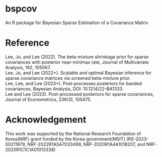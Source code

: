 # bspcov
An R package for Bayesian Sparse Estimation of a Covariance Matrix

# Reference
Lee, Jo, and Lee (2022). The beta-mixture shrinkage prior for sparse covariances with posterior near-minimax rate, Journal of Multivariate Analysis, 192, 105067.  
Lee, Jo, and Lee (2022+). Scalable and optimal Bayesian inference for sparse covariance matrices via screened beta-mixture prior.  
Lee, Lee, and Lee (2023+). Post-processes posteriors for banded covariances, Bayesian Analysis, DOI: 10.1214/22-BA1333.  
Lee and Lee (2023). Post-processed posteriors for sparse covariances, Journal of Econometrics, 236(3), 105475.

# Acknowledgement
This work was supported by the National Research Foundation of Korea(NRF) grant funded by the Korea government(MSIT) 
(RS-2023-00211979, NRF-2022R1A5A7033499, NRF-2020R1A4A1018207, and NRF-2020R1C1C1A01013338)
